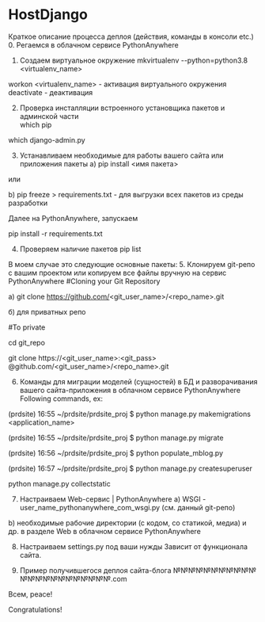 # HostDjango
Краткое описание процесса деплоя (действия, команды в консоли etc.)
0. Регаемся в облачном сервисе PythonAnywhere 
1. Создаем виртуальное окружение
mkvirtualenv --python=python3.8 <virtualenv_name>

workon <virtualenv_name> - активация виртуального окружения deactivate - деактивация

2. Проверка инсталляции встроенного установщика пакетов и админской части  
which pip

which django-admin.py

3. Устанавливаем необходимые для работы вашего сайта или приложения пакеты
a) pip install <имя пакета>

или

b) pip freeze > requirements.txt - для выгрузки всех пакетов из среды разработки

Далее на PythonAnywhere, запускаем

pip install -r requirements.txt

4. Проверяем наличие пакетов
pip list

В моем случае это следующие основные пакеты:
5. Клонируем git-репо с вашим проектом или копируем все файлы вручную на сервис PythonAnywhere
#Cloning your Git Repository

а) git clone https://github.com/<git_user_name>/<repo_name>.git

б) для приватных репо

#To private

cd git_repo

git clone https://<git_user_name>:<git_pass> @github.com/<git_user_name>/<repo_name>.git

6. Команды для миграции моделей (сущностей) в БД и разворачивания вашего сайта-приложения в облачном сервисе PythonAnywhere
Following commands, ex:

(prdsite) 16:55 ~/prdsite/prdsite_proj $ python manage.py makemigrations <application_name>

(prdsite) 16:55 ~/prdsite/prdsite_proj $ python manage.py migrate

(prdsite) 16:56 ~/prdsite/prdsite_proj $ python populate_mblog.py

(prdsite) 16:57 ~/prdsite/prdsite_proj $ python manage.py createsuperuser

python manage.py collectstatic

7. Настраиваем Web-сервис | PythonAnywhere
a) WSGI - user_name_pythonanywhere_com_wsgi.py (см. данный git-репо)

b) необходимые рабочие директории (с кодом, со статикой, медиа) и др. в разделе Web в облачном сервисе PythonAnywhere

8. Настраиваем settings.py под ваши нужды
Зависит от функционала сайта.

9. Пример получившегося деплоя сайта-блога
№№№№№№№№№№№№№№№№№№№№№№№.com

Всем, peace!

Congratulations!
